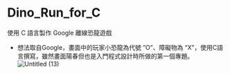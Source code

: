 # Dino_Run_for_C

使用 C 語言製作 Google 離線恐龍遊戲

* 想法取自Google，畫面中的玩家小恐龍為代號 ”O”、障礙物為 “X”，使用C語言撰寫，雖然畫面陽春但也是入門程式設計時所做的第一個專題。
![Untitled (13)](https://github.com/b0989596914/Dino_Run_for_C/assets/92772248/ef0e1456-0536-4177-8aa9-62acbc55c1cf)

